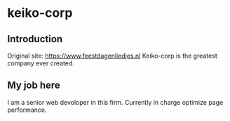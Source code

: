# keiko-corp
## Introduction
Original site: https://www.feestdagenliedjes.nl
Keiko-corp is the greatest company ever created.
## My job here
I am a senior web devoloper in this firm. Currently in charge optimize page performance.
